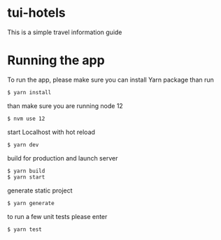 # tui-hotels
This is a simple travel information guide

# Running the app 
To run the app, please make sure you can install Yarn package 
than run


```bash
$ yarn install 
```

than make sure you are running node 12 

```bash
$ nvm use 12
```

start Localhost with hot reload 

```bash
$ yarn dev
```

build for production and launch server


```bash
$ yarn build
$ yarn start
```

generate static project

```bash
$ yarn generate
```

to run a few unit tests please enter 


```bash
$ yarn test
```

